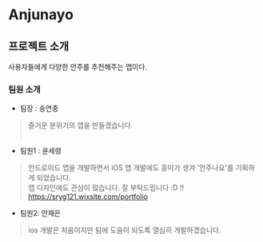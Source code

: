 # Anjunayo

## 프로젝트 소개
사용자들에게 다양한 안주를 추천해주는 앱이다.

### 팀원 소개

* 팀장 : 송연종<br>
> 즐거운 분위기의 앱을 만들겠습니다.
<br /><br />
* 팀원1 : 윤세령<br>
> 안드로이드 앱을 개발하면서 iOS 앱 개발에도 흥미가 생겨 '안주나요'를 기획하게 되었습니다. <br />앱 디자인에도 관심이 많습니다. 잘 부탁드립니다 :D !!<br />
 <https://sryg121.wixsite.com/portfolio>
* 팀원2: 안재은<br>
> ios 개발은 처음이지만 팀에 도움이 되도록 열심히 개발하겠습니다.
<br />
